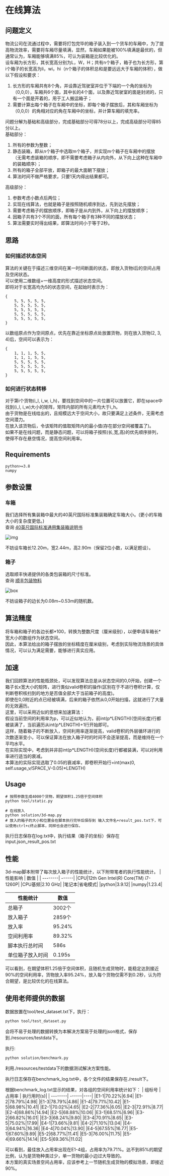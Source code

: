 # 在线算法

## 问题定义

物流公司在流通过程中，需要将打包完毕的箱子装入到一个货车的车厢中，为了提高物流效率，需要将车厢尽量填满，显然，车厢如果能被100%填满是最优的，但通常认为，车厢能够填满85%，可认为装箱是比较优化的。  
设车厢为长方形，其长宽高分别为L，W，H；共有n个箱子，箱子也为长方形，第i个箱子的长宽高为li，wi，hi（n个箱子的体积总和是要远远大于车厢的体积），做以下假设和要求：  

1. 长方形的车厢共有8个角，并设靠近驾驶室并位于下端的一个角的坐标为（0,0,0），车厢共6个面，其中长的4个面，以及靠近驾驶室的面是封闭的，只有一个面是开着的，用于工人搬运箱子；  
2. 需要计算出每个箱子在车厢中的坐标，即每个箱子摆放后，其和车厢坐标为（0,0,0）的角相对应的角在车厢中的坐标，并计算车厢的填充率。

问题分解为基础和高级部分，完成基础部分可得78分以上，完成高级部分可得85分以上。  
基础部分：  

1. 所有的参数为整数；
2. 静态装箱，即从n个箱子中选取m个箱子，并实现m个箱子在车厢中的摆放（无需考虑装箱的顺序，即不需要考虑箱子从内向外，从下向上这种在车厢中的装箱顺序）；
3. 所有的箱子全部平放，即箱子的最大面朝下摆放；
4. 算法时间不做严格要求，只要1天内得出结果都可。  

高级部分：  

1. 参数考虑小数点后两位；
2. 实现在线算法，也就是箱子是按照随机顺序到达，先到达先摆放；
3. 需要考虑箱子的摆放顺序，即箱子是从内到外，从下向上的摆放顺序；
4. 因箱子共有3个不同的面，所有每个箱子有3种不同的摆放状态；
5. 算法需要实时得出结果，即算法时间小于等于2秒。

## 思路

### 如何描述状态空间

算法的关键在于描述三维空间在某一时间断面的状态，即放入货物i后的空间占用及空闲状态。  
可以使用二维数组+一维高度的形式描述状态空间。  
即将对于长宽高均为5的状态空间，在起始时表示为：

```
{
    5, 5, 5, 5, 5,
    5, 5, 5, 5, 5,
    5, 5, 5, 5, 5,
    5, 5, 5, 5, 5,
    5, 5, 5, 5, 5,
}
```

以数组原点作为空间原点，优先在靠近坐标原点处放置货物，则在放入货物(2, 3, 4)后，空间可以表示为：

```
{
    1, 1, 1, 5, 5,
    1, 1, 1, 5, 5,
    5, 5, 5, 5, 5,
    5, 5, 5, 5, 5,
    5, 5, 5, 5, 5,
}
```

### 如何进行状态转移

对于第i个货物(i_l, i_w, i_h)，要找到空间中的一片位置可以放置它，即在space中找到(i_l, i_w)大小的矩阵，矩阵内部的所有元素均大于i_h。  
由于货物是在线给出的，且规模远大于空间大小，故只要满足上述条件，无需考虑空间潜力。  
在放入该货物后，令该矩阵的值取矩阵内的最小值(存在部分空间被覆盖了)。  
如果不是在线问题，而是静态问题，可以将箱子按照(长,宽,高)的优先顺序排列，使得不存在悬空情况，提高空间利用率。

## Requirements

```
python>=3.8
numpy
```

## 参数设置

### 车箱

我们选择所有集装箱中最大的40英尺国际标准集装箱确定车箱大小。(更小的车箱大小的复杂度更低。)  
查询 [40英尺国际标准通用集装箱说明书](https://max.book118.com/html/2020/0927/6020042014003002.shtm)

![img](img.png)  

不妨设车箱长12.20m，宽2.44m，高2.90m（保留2位小数，以满足题设）。

### 箱子

选取顺丰快递提供的各类包装箱的尺寸标准。  
查询 [顺丰包装物料](https://htm.sf-express.com/HK/sc/products_services/Express_Services/Value_added_Services/SF_Packing_Materials/)

![box](box.png)  

不妨设箱子的边长为0.08m~0.53m的随机数。  

## 算法精度

将车箱和箱子的各边长都*100，转换为整数尺度（厘米级别），以便申请车箱长\*宽大小的数组作为状态空间。  
因此，本算法给出的箱子摆放的坐标精度在厘米级别，考虑到实际物流场景的具体情况，可以认为满足需要，能够进行真实应用。  

## 加速

我们回顾算法的性能瓶颈处，可以发现算法总是从状态空间的0,0开始，创建一个箱子长x宽大小的矩阵，进行类似valid卷积的操作(区别在于不进行卷积计算，仅判断卷积核扫到的地方是否值全部大于当前箱子的高度)。  
即使在0,0附近的点已经被填满，后来的箱子依然从0,0开始扫描，这就进行了大量的无效遍历。  
这里，可以采用近似的思想来加速算法：  
假设当前空间的利用率为p，可以近似地认为，前int(p\*LENGTH)(空间长度)行都被装满了，当前遍历从int(p\*LENGTH)+1行开始即可。  
这样，随着箱子的不断放入，空间利用率逐渐提高，valid卷积的外层循环进行的次数逐渐变小，可以保证算法在放入箱子时的时间不会逐渐提高，而是维持在一个平均水平。  
在实际实现中，考虑到并非前int(p\*LENGTH)(空间长度)行都被装满，可以对利用率进行适当的衰减。  
本算法的实际实现选取了0.05的衰减率，即卷积开始行=int(max(0, self.usage_v/SPACE_V-0.05)*LENGTH)

## Usage

```
# 按照参数生成4000个货物，期望体积1.25倍于空间体积
python tool/static.py

# 在线放入
python solution/3d-map.py
# 放入的箱子的大小和位置会在脚本执行完毕后保存到 输入文件名+result_pos.txt下，可以使用ctrl+c终止脚本，同样也会进行保存。
```

执行日志保存在log.txt中，执行结果（箱子的坐标）保存在input.json_result_pos.txt

## 性能

3d-map脚本附带了每次放入箱子的性能统计，以下附带笔者的执行性能统计。
| 性能影响 | 数值 |
| --------| ------|
|CPU|12th Gen Intel(R) Core(TM) i7-1260P|
|CPU基频|2.10 GHz|
|笔记本|省电模式|
|python|3.9.12|
|numpy|1.23.4|

| 性能统计 |数值 |
| --------| ------|
| 总箱子 |3002个|
| 放入箱子| 2859个|
| 放入率|95.24%|
| 空间利用率|89.32%|
| 脚本执行总时间| 586s|
|单位箱子放入时间|0.195s|

可以看到，在期望体积1.25倍于空间体积，且随机生成货物时，能稳定达到接近90%的空间利用率，货物放入率95.24%，放入每个货物仅需不到0.2秒，认为符合期望，是比较优化的在线算法。

## 使用老师提供的数据

数据放置在tool/test_dataset.txt下，执行：

```sh
python tool/test_dataset.py
```

会将不易于处理的数据转换为本解决方案易于处理的json格式，保存到./resources/testdata下。

执行:

```sh
python solution/benchmark.py
```

利用./resources/testdata下的数据测试解决方案性能。

执行日志保存在benchmark_log.txt中，各个文件的结果保存在./result下。

根据benchmark_log.txt显示的结果，对各组的空间利用率统计如下：
| 组标号 |占用率 | 执行用时(s)|
| --------| ------|----|
|E1-1|70.22%|6.94|
|E1-2|78.79%|4.98|
|E1-3|78.79%|4.86|
|E1-4|79.71%|10.42|
|E1-5|68.98%|10.41|
|E2-1|70.02%|4.65|
|E2-2|77.36%|6.05|
|E2-3|72.91%|8.77|
|E2-4|68.86%|14.94|
|E2-5|68.88%|10.06|
|E3-1|68.51%|6.96|
|E3-2|66.82%|16.01|
|E3-3|68.24%|9.80|
|E3-4|70.91%|8.65|
|E3-5|75.02%|17.99|
|E4-1|73.66%|9.81|
|E4-2|71.10%|13.04|
|E4-3|64.94%|16.36|
|E4-4|70.04%|13.90|
|E4-5|67.55%|16.77|
|E5-1|67.60%|9.89|
|E5-2|68.77%|11.41|
|E5-3|76.00%|11.75|
|E5-4|69.66%|14.14|
|E5-5|69.36%|11.02|

可以看到，最佳放入占用率出现在E1-4组，占用率为79.71%。达不到85%的期望比例，认为是货物种类过少，单一货物的最小边过大导致的。  
本方案的真实场景空间占用率，应该参考上一节随机生成货物的模拟场景，即接近90%。
